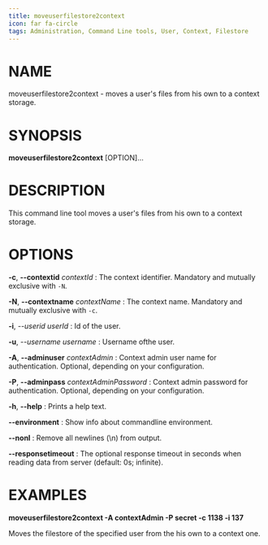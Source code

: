 ```yaml
---
title: moveuserfilestore2context
icon: far fa-circle
tags: Administration, Command Line tools, User, Context, Filestore
---
```


# NAME

moveuserfilestore2context - moves a user's files from his own to a context storage.

# SYNOPSIS

**moveuserfilestore2context** [OPTION]...

# DESCRIPTION

This command line tool moves a user's files from his own to a context storage.

# OPTIONS

**-c**, **--contextid** *contextId*
: The context identifier. Mandatory and mutually exclusive with `-N`.

**-N**, **--contextname** *contextName*
: The context name. Mandatory and mutually exclusive with `-c`.

**-i**, *--userid* *userId*
: Id of the user.

**-u**, *--username* *username*
: Username ofthe user.

**-A**, **--adminuser** *contextAdmin*
: Context admin user name for authentication. Optional, depending on your configuration.

**-P**, **--adminpass** *contextAdminPassword*
: Context admin password for authentication. Optional, depending on your configuration.

**-h**, **--help**
: Prints a help text.

**--environment**
: Show info about commandline environment.

**--nonl**
: Remove all newlines (\\n) from output.

**--responsetimeout**
: The optional response timeout in seconds when reading data from server (default: 0s; infinite).

# EXAMPLES

**moveuserfilestore2context -A contextAdmin -P secret -c 1138 -i 137**

Moves the filestore of the specified user from the his own to a context one.
